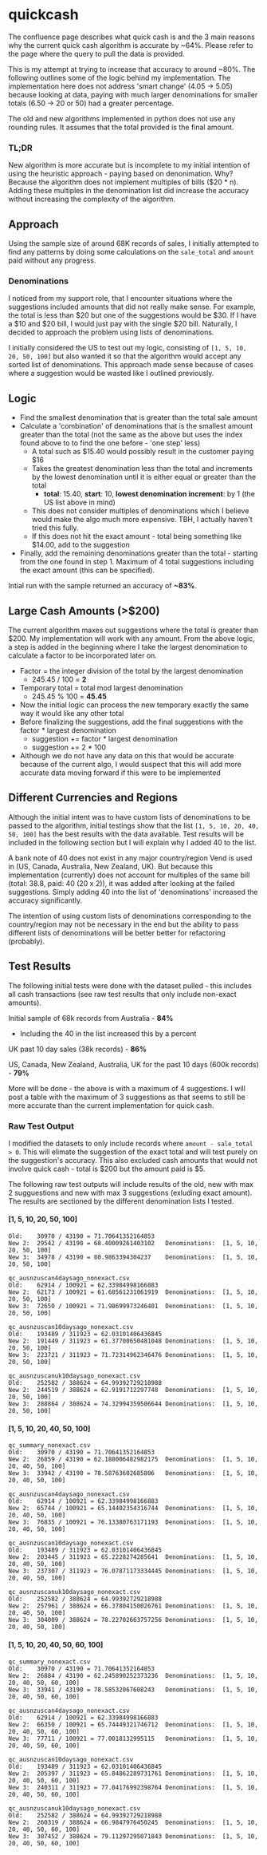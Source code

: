 # quickcash
The confluence page describes what quick cash is and the 3 main reasons why the current quick cash algorithm is accurate by ~64%.
Please refer to the page where the query to pull the data is provided.

This is my attempt at trying to increase that accuracy to around ~80%. The following outlines some of the logic behind my implementation. The implementation here does not address 'smart change' (4.05 -> 5.05) because looking at data, paying with much larger denominations for smaller totals (6.50 -> 20 or 50) had a greater percentage.

The old and new algorithms implemented in python does not use any rounding rules. It assumes that the total provided is the final amount.

### TL;DR 
New algorithm is more accurate but is incomplete to my initial intention of using the heuristic approach - paying based on denonimation. Why? Because the algorithm does not implement multiples of bills ($20 * n). Adding these multiples in the denomination list did increase the accuracy without increasing the complexity of the algorithm. 

## Approach
Using the sample size of around 68K records of sales, I initially attempted to find any patterns by doing some calculations on the `sale_total` and `amount` paid without any progress.

### Denominations
I noticed from my support role, that I encounter situations where the suggestions included amounts that did not really make sense. For example, the total is less than $20 but one of the suggestions would be $30.  If I have a $10 and $20 bill, I would just pay with the single $20 bill. Naturally, I decided to approach the problem using lists of denominations.

I initially considered the US to test out my logic, consisting of `[1, 5, 10, 20, 50, 100]` but also wanted it so that the algorithm would accept any sorted list of denominations. This approach made sense because of cases where a suggestion would be wasted like I outlined previously.

## Logic
- Find the smallest denomination that is greater than the total sale amount
- Calculate a 'combination' of denominations that is the smallest amount greater than the total (not the same as the above but uses the index found above to to find the one before - 'one step' less)
  - A total such as $15.40 would possibly result in the customer paying $16
  - Takes the greatest denomination less than the total and increments by the lowest denomination until it is either equal or greater than the total
    - **total**: 15.40, **start**: 10, **lowest denomination increment**: by 1 (the US list above in mind)
  - This does not consider multiples of denominations which I believe would make the algo much more expensive.  TBH, I actually haven't tried this fully.
  - If this does not hit the exact amount - total being something like $14.00, add to the suggestion
- Finally, add the remaining denominations greater than the total - starting from the one found in step 1. Maximum of 4 total suggestions including the exact amount (this can be specified).

Intial run with the sample returned an accuracy of **~83%**.

## Large Cash Amounts (>$200)
The current algorithm maxes out suggestions where the total is greater than $200. My implementation will work with any amount.  From the above logic, a step is added in the beginning where I take the largest denomination to calculate a factor to be incorporated later on.
- Factor = the integer division of the total by the largest denomination
  - 245.45 / 100 = **2**
- Temporary total = total mod largest denomination
  - 245.45 % 100 = **45.45**
- Now the initial logic can process the new temporary exactly the same way it would like any other total
- Before finalizing the suggestions, add the final suggestions with the factor * largest denomination
  - suggestion += factor * largest denomination
  - suggestion += 2 * 100
- Although we do not have any data on this that would be accurate because of the current algo, I would suspect that this will add more accurate data moving forward if this were to be implemented

## Different Currencies and Regions
Although the initial intent was to have custom lists of denominations to be passed to the algorithm, initial testings show that the list `[1, 5, 10, 20, 40, 50, 100]` has the best results with the data available. Test results will be included in the following section but I will explain why I added 40 to the list.

A bank note of 40 does not exist in any major country/region Vend is used in (US, Canada, Australia, New Zealand, UK). But because this implementation (currently) does not account for multiples of the same bill (total: 38.8, paid: 40 (20 x 2)), it was added after looking at the failed suggestions. Simply adding 40 into the list of 'denominations' increased the accuracy significantly.

The intention of using custom lists of denominations corresponding to the country/region may not be necessary in the end but the ability to pass different lists of denominations will be better better for refactoring (probably).

## Test Results
The following initial tests were done with the dataset pulled - this includes all cash transactions (see raw test results that only include non-exact amounts).

Initial sample of 68k records from Australia - **84%**
- Including the 40 in the list increased this by a percent

UK past 10 day sales (38k records) - **86%**

US, Canada, New Zealand, Australia, UK for the past 10 days (600k records) - **79%**

More will be done - the above is with a maximum of 4 suggestions.  I will post a table with the maximum of 3 suggestions as that seems to still be more accurate than the current implementation for quick cash.

### Raw Test Output
I modified the datasets to only include records where `amount - sale_total > 0`. This will elimate the suggestion of the exact total and will test purely on the suggestion's accuracy. This also excluded cash amounts that would not involve quick cash - total is $200 but the amount paid is $5.

The following raw test outputs will include results of the old, new with max 2 sugguestions and new with max 3 suggestions (exluding exact amount). The results are sectioned by the different denomination lists I tested.

#### [1, 5, 10, 20, 50, 100]
```qc_summary_nonexact.csv
Old:	30970 / 43190 = 71.70641352164853
New 2:	29542 / 43190 = 68.40009261403102	Denominations:	[1, 5, 10, 20, 50, 100]
New 3:	34978 / 43190 = 80.9863394304237	Denominations:	[1, 5, 10, 20, 50, 100]

qc_ausnzuscan4daysago_nonexact.csv
Old:	62914 / 100921 = 62.33984998166883
New 2:	62173 / 100921 = 61.60561231061919	Denominations:	[1, 5, 10, 20, 50, 100]
New 3:	72650 / 100921 = 71.98699973246401	Denominations:	[1, 5, 10, 20, 50, 100]

qc_ausnzuscan10daysago_nonexact.csv
Old:	193489 / 311923 = 62.03101406436845
New 2:	191449 / 311923 = 61.37700650481048	Denominations:	[1, 5, 10, 20, 50, 100]
New 3:	223721 / 311923 = 71.72314962346476	Denominations:	[1, 5, 10, 20, 50, 100]

qc_ausnzuscanuk10daysago_nonexact.csv
Old:	252582 / 388624 = 64.99392729218988
New 2:	244519 / 388624 = 62.9191712297748	Denominations:	[1, 5, 10, 20, 50, 100]
New 3:	288864 / 388624 = 74.32994359586644	Denominations:	[1, 5, 10, 20, 50, 100]
```
#### [1, 5, 10, 20, 40, 50, 100]
```
qc_summary_nonexact.csv
Old:	30970 / 43190 = 71.70641352164853
New 2:	26859 / 43190 = 62.188006482982175	Denominations:	[1, 5, 10, 20, 40, 50, 100]
New 3:	33942 / 43190 = 78.58763602685806	Denominations:	[1, 5, 10, 20, 40, 50, 100]

qc_ausnzuscan4daysago_nonexact.csv
Old:	62914 / 100921 = 62.33984998166883
New 2:	65744 / 100921 = 65.14402354316744	Denominations:	[1, 5, 10, 20, 40, 50, 100]
New 3:	76835 / 100921 = 76.13380763171193	Denominations:	[1, 5, 10, 20, 40, 50, 100]

qc_ausnzuscan10daysago_nonexact.csv
Old:	193489 / 311923 = 62.03101406436845
New 2:	203445 / 311923 = 65.2228274285641	Denominations:	[1, 5, 10, 20, 40, 50, 100]
New 3:	237307 / 311923 = 76.07871173334445	Denominations:	[1, 5, 10, 20, 40, 50, 100]

qc_ausnzuscanuk10daysago_nonexact.csv
Old:	252582 / 388624 = 64.99392729218988
New 2:	257961 / 388624 = 66.37804150026761	Denominations:	[1, 5, 10, 20, 40, 50, 100]
New 3:	304009 / 388624 = 78.22702663757256	Denominations:	[1, 5, 10, 20, 40, 50, 100]
```
#### [1, 5, 10, 20, 40, 50, 60, 100]
```
qc_summary_nonexact.csv
Old:	30970 / 43190 = 71.70641352164853
New 2:	26884 / 43190 = 62.245890252373236	Denominations:	[1, 5, 10, 20, 40, 50, 60, 100]
New 3:	33941 / 43190 = 78.58532067608243	Denominations:	[1, 5, 10, 20, 40, 50, 60, 100]

qc_ausnzuscan4daysago_nonexact.csv
Old:	62914 / 100921 = 62.33984998166883
New 2:	66350 / 100921 = 65.74449321746712	Denominations:	[1, 5, 10, 20, 40, 50, 60, 100]
New 3:	77711 / 100921 = 77.0018132995115	Denominations:	[1, 5, 10, 20, 40, 50, 60, 100]

qc_ausnzuscan10daysago_nonexact.csv
Old:	193489 / 311923 = 62.03101406436845
New 2:	205397 / 311923 = 65.84862289731761	Denominations:	[1, 5, 10, 20, 40, 50, 60, 100]
New 3:	240311 / 311923 = 77.04176992398764	Denominations:	[1, 5, 10, 20, 40, 50, 60, 100]

qc_ausnzuscanuk10daysago_nonexact.csv
Old:	252582 / 388624 = 64.99392729218988
New 2:	260319 / 388624 = 66.9847976450245	Denominations:	[1, 5, 10, 20, 40, 50, 60, 100]
New 3:	307452 / 388624 = 79.11297295071843	Denominations:	[1, 5, 10, 20, 40, 50, 60, 100]
```
